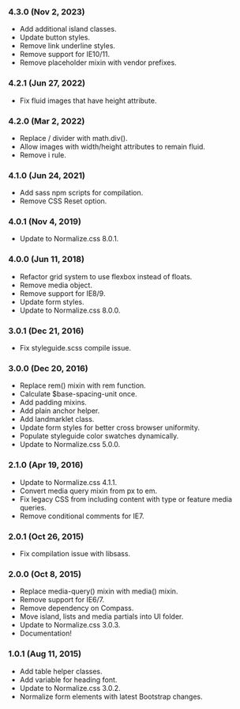 ### 4.3.0 (Nov 2, 2023)

* Add additional island classes.
* Update button styles.
* Remove link underline styles.
* Remove support for IE10/11.
* Remove placeholder mixin with vendor prefixes.


### 4.2.1 (Jun 27, 2022)

* Fix fluid images that have height attribute.


### 4.2.0 (Mar 2, 2022)

* Replace / divider with math.div().
* Allow images with width/height attributes to remain fluid.
* Remove i rule.


### 4.1.0 (Jun 24, 2021)

* Add sass npm scripts for compilation.
* Remove CSS Reset option.


### 4.0.1 (Nov 4, 2019)

* Update to Normalize.css 8.0.1.


### 4.0.0 (Jun 11, 2018)

* Refactor grid system to use flexbox instead of floats.
* Remove media object.
* Remove support for IE8/9.
* Update form styles.
* Update to Normalize.css 8.0.0.


### 3.0.1 (Dec 21, 2016)

* Fix styleguide.scss compile issue.


### 3.0.0 (Dec 20, 2016)

* Replace rem() mixin with rem function.
* Calculate $base-spacing-unit once.
* Add padding mixins.
* Add plain anchor helper.
* Add landmarklet class.
* Update form styles for better cross browser uniformity.
* Populate styleguide color swatches dynamically.
* Update to Normalize.css 5.0.0.


### 2.1.0 (Apr 19, 2016)

* Update to Normalize.css 4.1.1.
* Convert media query mixin from px to em.
* Fix legacy CSS from including content with type or feature media queries.
* Remove conditional comments for IE7.


### 2.0.1 (Oct 26, 2015)

* Fix compilation issue with libsass.


### 2.0.0 (Oct 8, 2015)

* Replace media-query() mixin with media() mixin.
* Remove support for IE6/7.
* Remove dependency on Compass.
* Move island, lists and media partials into UI folder.
* Update to Normalize.css 3.0.3.
* Documentation!


### 1.0.1 (Aug 11, 2015)

* Add table helper classes.
* Add variable for heading font.
* Update to Normalize.css 3.0.2.
* Normalize form elements with latest Bootstrap changes.
